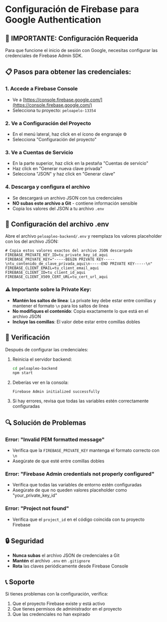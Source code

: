 # Configuración de Firebase para Google Authentication

## 🚨 IMPORTANTE: Configuración Requerida

Para que funcione el inicio de sesión con Google, necesitas configurar las credenciales de Firebase Admin SDK.

## 📋 Pasos para obtener las credenciales:

### 1. Accede a Firebase Console

- Ve a [https://console.firebase.google.com/](https://console.firebase.google.com/)
- Selecciona tu proyecto: `peloapelo-13354`

### 2. Ve a Configuración del Proyecto

- En el menú lateral, haz click en el ícono de engranaje ⚙️
- Selecciona "Configuración del proyecto"

### 3. Ve a Cuentas de Servicio

- En la parte superior, haz click en la pestaña "Cuentas de servicio"
- Haz click en "Generar nueva clave privada"
- Selecciona "JSON" y haz click en "Generar clave"

### 4. Descarga y configura el archivo

- Se descargará un archivo JSON con tus credenciales
- **NO subas este archivo a Git** - contiene información sensible
- Copia los valores del JSON a tu archivo `.env`

## 🔧 Configuración del archivo .env

Abre el archivo `peloapleo-backend/.env` y reemplaza los valores placeholder con los del archivo JSON:

```env
# Copia estos valores exactos del archivo JSON descargado
FIREBASE_PRIVATE_KEY_ID=tu_private_key_id_aqui
FIREBASE_PRIVATE_KEY="-----BEGIN PRIVATE KEY-----\ntu_contenido_de_clave_privada_aqui\n-----END PRIVATE KEY-----\n"
FIREBASE_CLIENT_EMAIL=tu_client_email_aqui
FIREBASE_CLIENT_ID=tu_client_id_aqui
FIREBASE_CLIENT_X509_CERT_URL=tu_cert_url_aqui
```

### ⚠️ Importante sobre la Private Key:

- **Mantén los saltos de línea**: La private key debe estar entre comillas y mantener el formato `\n` para los saltos de línea
- **No modifiques el contenido**: Copia exactamente lo que está en el archivo JSON
- **Incluye las comillas**: El valor debe estar entre comillas dobles

## 🧪 Verificación

Después de configurar las credenciales:

1. Reinicia el servidor backend:

   ```bash
   cd peloapleo-backend
   npm start
   ```

2. Deberías ver en la consola:

   ```
   Firebase Admin initialized successfully
   ```

3. Si hay errores, revisa que todas las variables estén correctamente configuradas

## 🔍 Solución de Problemas

### Error: "Invalid PEM formatted message"

- Verifica que la `FIREBASE_PRIVATE_KEY` mantenga el formato correcto con `\n`
- Asegúrate de que esté entre comillas dobles

### Error: "Firebase Admin credentials not properly configured"

- Verifica que todas las variables de entorno estén configuradas
- Asegúrate de que no queden valores placeholder como "your_private_key_id"

### Error: "Project not found"

- Verifica que el `project_id` en el código coincida con tu proyecto Firebase

## 🔒 Seguridad

- **Nunca subas** el archivo JSON de credenciales a Git
- **Mantén** el archivo `.env` en `.gitignore`
- **Rota** las claves periódicamente desde Firebase Console

## 📞 Soporte

Si tienes problemas con la configuración, verifica:

1. Que el proyecto Firebase existe y está activo
2. Que tienes permisos de administrador en el proyecto
3. Que las credenciales no han expirado
